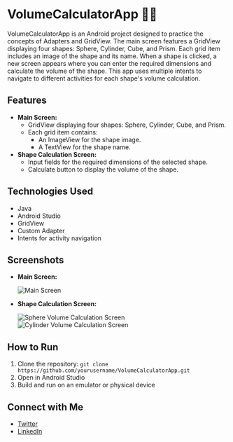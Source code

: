 # VolumeCalculatorApp 📏🔢

VolumeCalculatorApp is an Android project designed to practice the concepts of Adapters and GridView. The main screen features a GridView displaying four shapes: Sphere, Cylinder, Cube, and Prism. Each grid item includes an image of the shape and its name. When a shape is clicked, a new screen appears where you can enter the required dimensions and calculate the volume of the shape. This app uses multiple intents to navigate to different activities for each shape's volume calculation.

## Features
- **Main Screen:**
  - GridView displaying four shapes: Sphere, Cylinder, Cube, and Prism.
  - Each grid item contains:
    - An ImageView for the shape image.
    - A TextView for the shape name.
- **Shape Calculation Screen:**
  - Input fields for the required dimensions of the selected shape.
  - Calculate button to display the volume of the shape.

## Technologies Used
- Java
- Android Studio
- GridView
- Custom Adapter
- Intents for activity navigation

## Screenshots
- **Main Screen:**

  ![Main Screen](./images/main_screen.jpg)
  

- **Shape Calculation Screen:**

  ![Sphere Volume Calculation Screen](./images/sphere_screen.jpg)
  ![Cylinder Volume Calculation Screen](./images/cylinder_screen.jpg)

## How to Run
1. Clone the repository: `git clone https://github.com/yourusername/VolumeCalculatorApp.git`
2. Open in Android Studio
3. Build and run on an emulator or physical device


## Connect with Me
- [Twitter](https://x.com/kaifali744)
- [LinkedIn](https://www.linkedin.com/in/mohammad-kaif-ali-3a19671a0)


